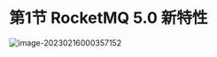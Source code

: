 # 第1节 RocketMQ 5.0 新特性

![image-20230216000357152](https://codingguide-1256975789.cos.ap-beijing.myqcloud.com/codingguide/img/image-20230216000357152.png)

